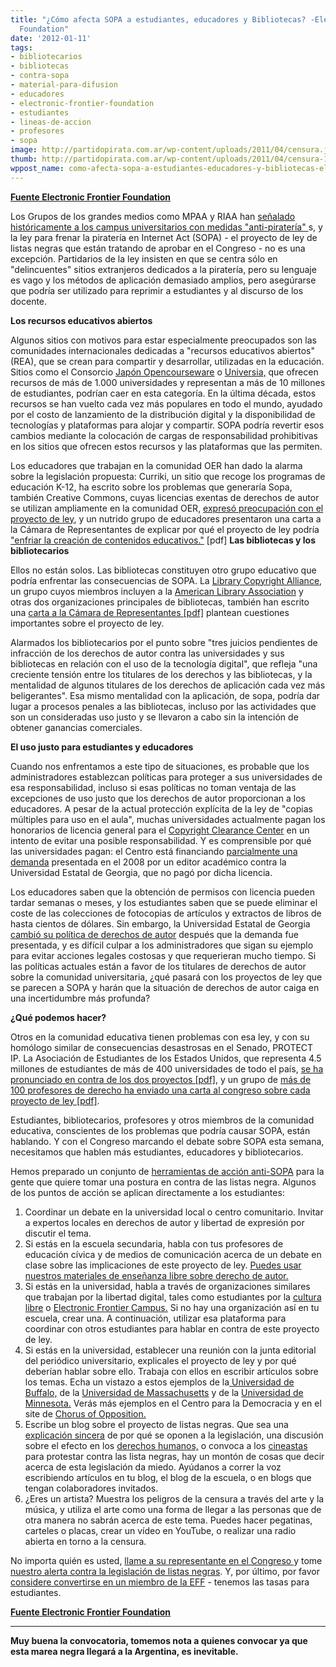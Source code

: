 ```yaml
---
title: "¿Cómo afecta SOPA a estudiantes, educadores y Bibliotecas? -Electronic Frontier
  Foundation"
date: '2012-01-11'
tags:
- bibliotecarios
- bibliotecas
- contra-sopa
- material-para-difusion
- educadores
- electronic-frontier-foundation
- estudiantes
- lineas-de-accion
- profesores
- sopa
image: http://partidopirata.com.ar/wp-content/uploads/2011/04/censura.jpg
thumb: http://partidopirata.com.ar/wp-content/uploads/2011/04/censura-150x150.jpg
wppost_name: como-afecta-sopa-a-estudiantes-educadores-y-bibliotecas-electronic-frontier-foundation
---
```


<strong><a href="https://www.eff.org/deeplinks/2011/12/how-sopa-affects-students-and-educators" target="_blank">Fuente Electronic Frontier Foundation</a></strong>

Los Grupos de los grandes medios como MPAA y RIAA han <a href="https://www.eff.org/deeplinks/2007/03/riaa-universities-help-us-threaten-your-students" target="_Blank">señalado históricamente a los campus universitarios con medidas "anti-piratería" </a>s, y la ley para frenar la piratería en Internet Act (SOPA) - el proyecto de ley de listas negras que están tratando de aprobar en el Congreso - no es una excepción. Partidarios de la ley insisten en que se centra sólo en "delincuentes" sitios extranjeros dedicados a la piratería, pero su lenguaje es vago y los métodos de aplicación demasiado amplios, pero asegúrarse que podría ser utilizado para reprimir a estudiantes y al discurso de los docente.

<strong>Los recursos educativos abiertos</strong>

Algunos sitios con motivos para estar especialmente preocupados son las comunidades internacionales dedicadas a "recursos educativos abiertos" (REA), que se crean para compartir y desarrollar, utilizadas en la educación. Sitios como el Consorcio <a href="http://www.jocw.jp/" target="_blank"> Japón Opencourseware</a> o <a href="http://ocw.universia.net/en/" target="_blank">Universia,</a> que ofrecen recursos de más de 1.000 universidades y representan a más de 10 millones de estudiantes, podrían caer en esta categoría. En la última década, estos recursos se han vuelto cada vez más populares en todo el mundo, ayudado por el costo de lanzamiento de la distribución digital y la disponibilidad de tecnologías y plataformas para alojar y compartir. SOPA podría revertir esos cambios mediante la colocación de cargas de responsabilidad prohibitivas en los sitios que ofrecen estos recursos y las plataformas que las permiten.

Los educadores que trabajan en la comunidad OER han dado la alarma sobre la legislación propuesta: Curriki, un sitio que recoge los programas de educación K-12, ha escrito sobre los problemas que generaría Sopa, también Creative Commons, cuyas licencias exentas de derechos de autor se utilizan ampliamente en la comunidad OER, <a href="https://creativecommons.org/weblog/entry/30375" target="_blank">expresó preocupación con el proyecto de ley</a>, y un nutrido grupo de educadores presentaron una carta a la Cámara de Representantes de explicar por qué el proyecto de ley podría <a href="https://www.eff.org/sites/default/files/filenode/concerned%20educator%20letter%20against%20SOPA%20and%20PROTECT%20IP.pdf" target="_blank"> "enfriar la creación de contenidos educativos."</a> [pdf]
<strong>
Las bibliotecas y los bibliotecarios</strong>

Ellos no están solos. Las bibliotecas constituyen otro grupo educativo que podría enfrentar las consecuencias de SOPA. La <a href="http://www.librarycopyrightalliance.org/" target="_blank">Library Copyright Alliance</a>, un grupo cuyos miembros incluyen a la <a href="http://ala.org/" target="_blank">American Library Association</a> y otras dos organizaciones principales de bibliotecas, también han escrito una <a href="http://www.librarycopyrightalliance.org/bm%7Edoc/lca-sopa-8nov11.pdf" target="_blank">carta a la Cámara de Representantes [pdf]</a> plantean cuestiones importantes sobre el proyecto de ley.

Alarmados los bibliotecarios por el punto sobre "tres juicios pendientes de infracción de los derechos de autor contra las universidades y sus bibliotecas en relación con el uso de la tecnología digital", que refleja "una creciente tensión entre los titulares de los derechos y las bibliotecas, y la mentalidad de algunos titulares de los derechos de aplicación cada vez más beligerantes". Esa mismo mentalidad con la aplicación, de sopa, podría dar lugar a procesos penales a las bibliotecas, incluso por las actividades que son un consideradas uso justo y se llevaron a cabo sin la intención de obtener ganancias comerciales.

<strong>El uso justo para estudiantes y educadores</strong>

Cuando nos enfrentamos a este tipo de situaciones, es probable que los administradores establezcan políticas para proteger a sus universidades de esa responsabilidad, incluso si esas políticas no toman ventaja de las excepciones de uso justo que los derechos de autor proporcionan a los educadores. A pesar de la actual protección explícita de la ley de "copias múltiples para uso en el aula", muchas universidades actualmente pagan los honorarios de licencia general para el <a href="http://www.copyright.com/" target="_blank">Copyright Clearance Center</a> en un intento de evitar una posible responsabilidad. Y es comprensible por qué las universidades pagan: el Centro está financiando <a href="http://blogs.library.duke.edu/scholcomm/2011/05/13/a-nightmare-scenario-for-higher-education/" target="_blank">parcialmente una demanda</a> presentada en el 2008 por un editor académico contra la Universidad Estatal de Georgia, que no pagó por dicha licencia.

Los educadores saben que la obtención de permisos con licencia pueden tardar semanas o meses, y los estudiantes saben que se puede eliminar el coste de las colecciones de fotocopias de artículos y extractos de libros de hasta cientos de dólares. Sin embargo, la Universidad Estatal de Georgia <a href="http://blogs.library.duke.edu/scholcomm/2009/07/01/intersting-development-in-georgia-state-case/" target="_blank">cambió su política de derechos de autor</a> después que la demanda fue presentada, y es difícil culpar a los administradores que sigan su ejemplo para evitar acciones legales costosas y que requerieran mucho tiempo. Si las políticas actuales están a favor de los titulares de derechos de autor sobre la comunidad universitaria, ¿qué pasará con los proyectos de ley que se parecen a SOPA y harán que la situación de derechos de autor caiga en una incertidumbre más profunda?

<strong>¿Qué podemos hacer?</strong>

Otros en la comunidad educativa tienen problemas con esa ley, y con su homólogo similar de consecuencias desastrosas en el Senado, PROTECT IP. La Asociación de Estudiantes de los Estados Unidos, que representa 4.5 millones de estudiantes de más de 400 universidades de todo el país, <a href="https://www.eff.org/sites/default/files/filenode/USSA%2011.15%20Letter.pdf" target="_blank">se ha pronunciado en contra de los dos proyectos [pdf],</a> y un grupo de <a href="https://www.eff.org/sites/default/files/filenode/SOPA%20House%20letter%20with%20PROTECT%20IP%20letter%20FINAL.pdf" target="_blank">más de 100 profesores de derecho ha enviado una carta al congreso sobre cada proyecto de ley [pdf]</a>.

Estudiantes, bibliotecarios, profesores y otros miembros de la comunidad educativa, conscientes de los problemas que podría causar SOPA, están hablando. Y con el Congreso marcando el debate sobre SOPA esta semana, necesitamos que hablen más estudiantes, educadores y bibliotecarios.

Hemos preparado un conjunto de <a href="https://www.eff.org/deeplinks/2011/12/fight-blacklist-toolkit-anti-sopa-activists" target="_blank">herramientas de acción anti-SOPA</a> para la gente que quiere tomar una postura en contra de las listas negra. Algunos de los puntos de acción se aplican directamente a los estudiantes:
<ol>
	<li>Coordinar un debate en la universidad local o centro comunitario. Invitar a expertos locales en derechos de autor y libertad de expresión por discutir el tema.</li>
	<li>Si estás en la escuela secundaria, habla con tus profesores de educación cívica y de medios de comunicación acerca de un debate en clase sobre las implicaciones de este proyecto de ley. <a href="http://www.teachingcopyright.org/" target="_blank">Puedes usar nuestros materiales de enseñanza libre sobre derecho de autor.</a></li>
	<li>Si estás en la universidad, habla a través de organizaciones similares que trabajan por la libertad digital, tales como estudiantes por la <a href="http://freeculture.org/" target="_blank">cultura libre</a> o <a href="http://www.efoncampus.org/index.html" target="_blank">Electronic Frontier Campus.</a> Si no hay una organización así en tu escuela, crear una. A continuación, utilizar esa plataforma para coordinar con otros estudiantes para hablar en contra de este proyecto de ley.</li>
	<li>Si estás en la universidad, establecer una reunión con la junta editorial del periódico universitario, explicales el proyecto de ley y por qué deberían hablar sobre ello. Trabaja con ellos en escribir artículos sobre los temas. Echa un vistazo a estos ejemplos de la<a href="http://www.ubspectrum.com/opinion/it-s-not-a-big-truck-1.2705662" target="_blank"> Universidad de Buffalo,</a> de la <a href="http://dailycollegian.com/2011/11/21/the-internet-the-final-frontier/" target="_blank">Universidad de Massachusetts</a> y de la <a href="http://www.mndaily.com/2011/11/28/klobuchar%E2%80%99s-bills-will-cripple-net" target="_blank">Universidad de Minnesota.</a> Verás más ejemplos en el Centro para la Democracia y en el site de <a href="https://www.cdt.org/report/growing-chorus-opposition-stop-online-piracy-act" target="_blanK"> Chorus of Opposition.</a></li>
	<li>Escribe un blog sobre el proyecto de listas negras. Que sea una <a href="http://eugene.kaspersky.com/2011/12/06/sopa-dodger/" target="_blank">explicación sincera</a> de por qué se oponen a la legislación, una discusión sobre el efecto en los <a href="https://www.eff.org/deeplinks/2011/11/proposed-copyright-bill-threatens-whistleblowing-and-human-rights" target="_blank">derechos humanos,</a> o convoca a los <a href="http://www.techdirt.com/articles/20111111/12040916725/why-all-filmmakers-should-speak-out-against-sopa.shtml" target="_blank">cineastas </a>para protestar contra las lista negras, hay un montón de cosas que decir acerca de esta legislación da miedo. Ayúdanos a correr la voz escribiendo artículos en tu blog, el blog de la escuela, o en blogs que tengan colaboradores invitados.</li>
	<li>¿Eres un artista? Muestra los peligros de la censura a través del arte y la música, y utiliza el arte como una forma de llegar a las personas que de otra manera no sabrán acerca de este tema. Puedes hacer pegatinas, carteles o placas, crear un vídeo en YouTube, o realizar una radio abierta en torno a la censura.</li>
</ol>
No importa quién es usted, <a href="https://wfc2.wiredforchange.com/o/9042/p/dia/action/public/?action_KEY=8336" target="_blank">llame a su representante en el Congreso </a> y tome <a href="https://wfc2.wiredforchange.com/o/9042/p/dia/action/public/?action_KEY=8173" target="_blank">nuestro alerta contra la legislación de listas negras</a>.
Y, por último, por favor <a href="https://supporters.eff.org/join" target="_blank">considere convertirse en un miembro de la EFF</a> - tenemos las tasas para estudiantes.

<strong><a href="https://www.eff.org/deeplinks/2011/12/how-sopa-affects-students-and-educators" target="_blank">Fuente Electronic Frontier Foundation</a></strong>

<hr />

<strong>Muy buena la convocatoria, tomemos nota a quienes convocar ya que esta marea negra llegará a la Argentina, es inevitable.</strong>
